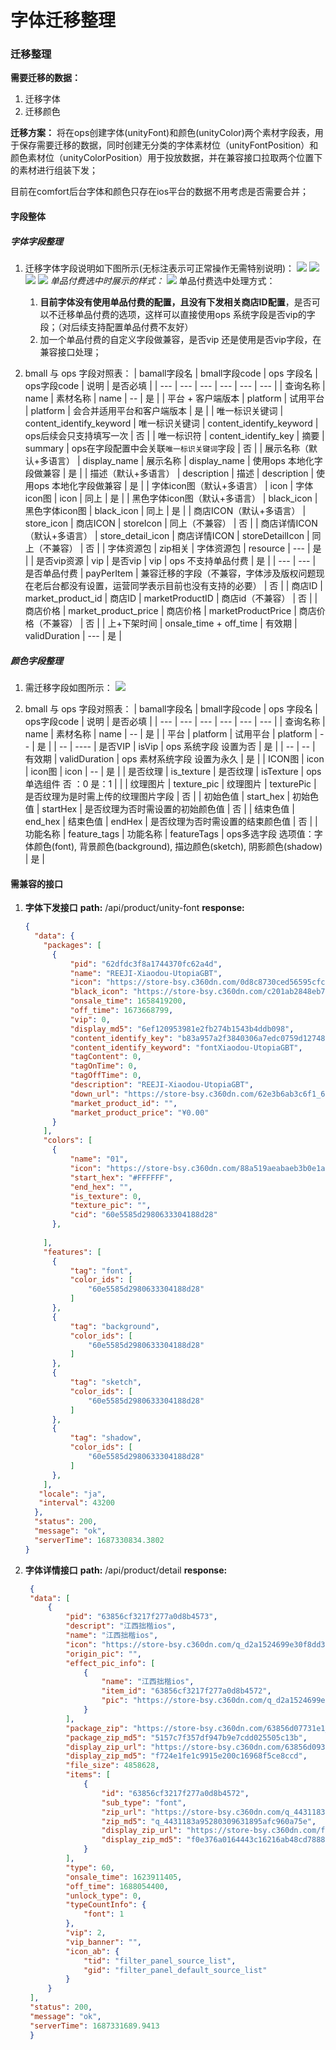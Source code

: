 # 字体迁移整理
###  迁移整理
**需要迁移的数据：**
   1. 迁移字体
   2. 迁移颜色

**迁移方案：**
   将在ops创建字体(unityFont)和颜色(unityColor)两个素材字段表，用于保存需要迁移的数据，同时创建无分类的字体素材位（unityFontPosition）和颜色素材位（unityColorPosition）用于投放数据，并在兼容接口拉取两个位置下的素材进行组装下发；
   
   目前在comfort后台字体和颜色只存在ios平台的数据不用考虑是否需要合并；
#### 字段整体
##### 字体字段整理
1. 迁移字体字段说明如下图所示(无标注表示可正常操作无需特别说明)：
![](./ziti_1.png)
![](./ziti2.png)
![](./ziti3.png)
![](./字体4.png)
*单品付费选中时展示的样式：*
![](./dpff_select.png)
单品付费选中处理方式：
    1. **目前字体没有使用单品付费的配置，且没有下发相关商店ID配置**，是否可以不迁移单品付费的选项，这样可以直接使用ops 系统字段是否vip的字段；（对后续支持配置单品付费不友好）
    2. 加一个单品付费的自定义字段做兼容，是否vip 还是使用是否vip字段，在兼容接口处理；

2. bmall 与 ops 字段对照表：
    | bamall字段名 | bmall字段code |  ops 字段名  | ops字段code | 说明 | 是否必填 |
    | --- | --- | --- | --- | --- | --- |
    | 查询名称  |   name | 素材名称  |   name |  --  |  是  |
    |  平台 + 客户端版本  |  platform |  试用平台 |  platform |  会合并适用平台和客户端版本 |  是 |
    |  唯一标识关键词 | content_identify_keyword |  唯一标识关键词 | content_identify_keyword |  ops后续会只支持填写一次 |  否 |
    | 唯一标识符  | content_identify_key  |  摘要  |  summary |  ops在字段配置中会关联`唯一标识关键词`字段 | 否  |
    | 展示名称（默认+多语言） | display_name | 展示名称 | display_name | 使用ops 本地化字段做兼容 | 是 |
    | 描述（默认+多语言） | description | 描述 | description | 使用ops 本地化字段做兼容 | 是 |
    | 字体icon图（默认+多语言） | icon | 字体icon图 | icon | 同上 | 是 |
    | 黑色字体icon图（默认+多语言） | black_icon | 黑色字体icon图 | black_icon | 同上 | 是 |
    | 商店ICON（默认+多语言） | store_icon | 商店ICON | storeIcon | 同上（不兼容） | 否 |
    | 商店详情ICON（默认+多语言） | store_detail_icon | 商店详情ICON | storeDetailIcon | 同上（不兼容） | 否 |
    | 字体资源包 | zip相关 | 字体资源包 | resource | --- | 是 |
    | 是否vip资源 | vip | 是否vip | vip | ops 不支持单品付费 | 是 |
    | --- | --- | 是否单品付费 | payPerItem | 兼容迁移的字段（不兼容，字体涉及版权问题现在老后台都没有设置，运营同学表示目前也没有支持的必要） | 否 |
    | 商店ID | market_product_id | 商店ID | marketProductID | 商店id（不兼容） | 否 |
    | 商店价格 | market_product_price | 商店价格 | marketProductPrice | 商店价格（不兼容） | 否 |
    | 上+下架时间 | onsale_time + off_time | 有效期 | validDuration | --- | 是 |

##### 颜色字段整理
1. 需迁移字段如图所示：
![](color1.png)

2. bmall 与 ops 字段对照表：
    | bamall字段名 | bmall字段code |  ops 字段名  | ops字段code | 说明 | 是否必填 |
    | --- | --- | --- | --- | --- | --- |
    | 查询名称  |   name | 素材名称  |   name |  --  |  是  |
    |  平台   |  platform |  试用平台 |  platform |  -- |  是 |
    | --      | ----  | 是否VIP | isVip | ops 系统字段 设置为否 | 是 |
    | -- | -- | 有效期 | validDuration | ops 素材系统字段 设置为永久 | 是 | 
    | ICON图 | icon | icon图 | icon | -- | 是 |
    | 是否纹理 | is_texture | 是否纹理 | isTexture | ops 单选组件 否 ：0 是：1 |  |
    | 纹理图片 | texture_pic | 纹理图片 | texturePic | 是否纹理为是时需上传的纹理图片字段 | 否 |
    | 初始色值 | start_hex | 初始色值 | startHex | 是否纹理为否时需设置的初始颜色值 | 否 |
    | 结束色值 | end_hex | 结束色值 | endHex | 是否纹理为否时需设置的结束颜色值 | 否 |
    | 功能名称 | feature_tags | 功能名称 | featureTags | ops多选字段 选项值：字体颜色(font), 背景颜色(background), 描边颜色(sketch), 阴影颜色(shadow) | 是 |

#### 需兼容的接口
1. **字体下发接口**
   **path:** /api/product/unity-font
   **response:**
      ```json
      {
        "data": {
          "packages": [
            {
                "pid": "62dfdc3f8a1744370fc62a4d",
                "name": "REEJI-Xiaodou-UtopiaGBT",
                "icon": "https://store-bsy.c360dn.com/0d8c8730ced56595cfc18ba130d877be.jpg",
                "black_icon": "https://store-bsy.c360dn.com/c201ab2848eb74c2cfe9c48a17f7994a.png",
                "onsale_time": 1658419200,
                "off_time": 1673668799,
                "vip": 0,
                "display_md5": "6ef120953981e2fb274b1543b4ddb098",
                "content_identify_key": "b83a957a2f3840306a7edc0759d12748",
                "content_identify_keyword": "fontXiaodou-UtopiaGBT",
                "tagContent": 0,
                "tagOnTime": 0,
                "tagOffTime": 0,
                "description": "REEJI-Xiaodou-UtopiaGBT",
                "down_url": "https://store-bsy.c360dn.com/62e3b6ab3c6f1_62dfdc3f8a1744370fc62a4d.zip",
                "market_product_id": "",
                "market_product_price": "¥0.00"
            }
          ],
          "colors": [
            {
                "name": "01",
                "icon": "https://store-bsy.c360dn.com/88a519aeabaeb3b0e1a2bead8962c1ec.png",
                "start_hex": "#FFFFFF",
                "end_hex": "",
                "is_texture": 0,
                "texture_pic": "",
                "cid": "60e5585d2980633304188d28"
            },
        
          ],
          "features": [
            {
                "tag": "font",
                "color_ids": [
                    "60e5585d2980633304188d28"
                ]
            },
            {
                "tag": "background",
                "color_ids": [
                    "60e5585d2980633304188d28"
                ]
            },
            {
                "tag": "sketch",
                "color_ids": [
                    "60e5585d2980633304188d28"
                ]
            },
            {
                "tag": "shadow",
                "color_ids": [
                    "60e5585d2980633304188d28"
                ]
            },
          ],
         "locale": "ja",
         "interval": 43200
        },
        "status": 200,
        "message": "ok",
        "serverTime": 1687330834.3802
      }
      ```
2. **字体详情接口**
   **path:** /api/product/detail
   **response:**
   ```json
    {
    "data": [
        {
            "pid": "63856cf3217f277a0d8b4573",
            "descript": "江西拙楷ios",
            "name": "江西拙楷ios",
            "icon": "https://store-bsy.c360dn.com/q_d2a1524699e30f8dd31e29a15d956f97.png",
            "origin_pic": "",
            "effect_pic_info": [
                {
                    "name": "江西拙楷ios",
                    "item_id": "63856cf3217f277a0d8b4572",
                    "pic": "https://store-bsy.c360dn.com/q_d2a1524699e30f8dd31e29a15d956f97.png"
                }
            ],
            "package_zip": "https://store-bsy.c360dn.com/63856d07731e1_63856cf3217f277a0d8b4573.zip",
            "package_zip_md5": "5157c7f357df947b9e7cdd025505c13b",
            "display_zip_url": "https://store-bsy.c360dn.com/63856d093000f_display_63856cf3217f277a0d8b4573.zip",
            "display_zip_md5": "f724e1fe1c9915e200c16968f5ce8ccd",
            "file_size": 4858628,
            "items": [
                {
                    "id": "63856cf3217f277a0d8b4572",
                    "sub_type": "font",
                    "zip_url": "https://store-bsy.c360dn.com/q_4431183a95280309631895afc960a75e.zip",
                    "zip_md5": "q_4431183a95280309631895afc960a75e",
                    "display_zip_url": "https://store-bsy.c360dn.com/f0e376a0164443c16216ab48cd78883c.zip",
                    "display_zip_md5": "f0e376a0164443c16216ab48cd78883c"
                }
            ],
            "type": 60,
            "onsale_time": 1623911405,
            "off_time": 1688054400,
            "unlock_type": 0,
            "typeCountInfo": {
                "font": 1
            },
            "vip": 2,
            "vip_banner": "",
            "icon_ab": {
                "tid": "filter_panel_source_list",
                "gid": "filter_panel_default_source_list"
            }
        }
    ],
    "status": 200,
    "message": "ok",
    "serverTime": 1687331689.9413
    }
   ```